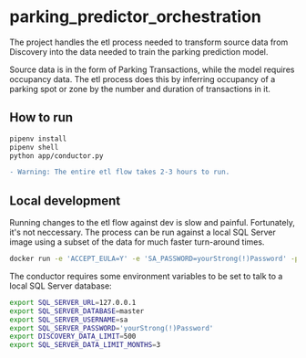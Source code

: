 # parking_predictor_orchestration

The project handles the etl process needed to transform source data from Discovery into the data needed to train the parking prediction model.

Source data is in the form of Parking Transactions, while the model requires occupancy data. The etl process does this by inferring occupancy of a parking spot or zone by the number and duration of transactions in it.

## How to run

```bash
pipenv install
pipenv shell
python app/conductor.py
```

```diff
- Warning: The entire etl flow takes 2-3 hours to run.
```

## Local development

Running changes to the etl flow against dev is slow and painful. Fortunately, it's not neccessary. The process can be run against a local SQL Server image using a subset of the data for much faster turn-around times.

```bash
docker run -e 'ACCEPT_EULA=Y' -e 'SA_PASSWORD=yourStrong(!)Password' -p 1433:1433 -d mcr.microsoft.com/mssql/server:2017-latest
```

The conductor requires some environment variables to be set to talk to a local SQL Server database:

```bash
export SQL_SERVER_URL=127.0.0.1
export SQL_SERVER_DATABASE=master
export SQL_SERVER_USERNAME=sa
export SQL_SERVER_PASSWORD='yourStrong(!)Password'
export DISCOVERY_DATA_LIMIT=500
export SQL_SERVER_DATA_LIMIT_MONTHS=3
```
